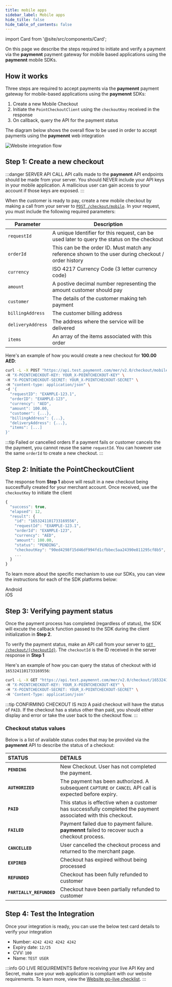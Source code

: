 ```yaml
---
title: mobile apps
sidebar_label: Mobile apps
hide_title: false
hide_table_of_contents: false
---
```

import Card from '@site/src/components/Card';

On this page we describe the steps required to initiate and verify a payment via the **paymennt** payment gateway for mobile based applications using the **paymennt** mobile SDKs.

## How it works

Three steps are required to accept payments via the **paymennt** payment gateway for mobile-based applications using the **paymennt** SDKs:

1. Create a new Mobile Checkout
2. Initiate the `PointCheckoutClient` using the `checkoutKey` received in the response
3. On callback, query the API for the payment status

The diagram below shows the overall flow to be used in order to accept payments using the **paymennt**
web integration

![Website integration flow](/img/docs/build/initiate/sdk-flow.png)

## Step 1: Create a new checkout

:::danger SERVER API CALL
API calls made to the **paymennt** API endpoints should be made from your server. You should NEVER include your API keys in your mobile application. A mallicious user can gain access to your account if those keys are exposed.
:::

When the customer is ready to pay, create a new mobile checkout by making a call from your server to <a href="/api/#operation/create_checkout_mobile" target="_blank">`POST /checkout/mobile`</a>. In your request, you must include the following required parameters:

| **Parameter**     | **Description**                                                                                      |
| ----------------- | ---------------------------------------------------------------------------------------------------- |
| `requestId`       | A unique Identifier for this request, can be used later to query the status on the checkout          |
| `orderId`         | This can be the order ID. Must match any reference shown to the user during checkout / order history |
| `currency`        | ISO 4217 Currency Code (3 letter currency code)                                                      |
| `amount`          | A postive decimal number representing the amount customer should pay                                 |
| `customer`        | The details of the customer making teh payment                                                       |
| `billingAddress`  | The customer billing address                                                                         |
| `deliveryAddress` | The address where the service will be delivered                                                      |
| `items`           | An array of the items associated with this order                                                     |

Here's an example of how you would create a new checkout for **100.00 AED**:

```bash title="curl"
curl -L -X POST "https://api.test.paymennt.com/mer/v2.0/checkout/mobile" \
-H "X-POINTCHECKOUT-KEY: YOUR_X-POINTCHECKOUT-KEY" \
-H "X-POINTCHECKOUT-SECRET: YOUR_X-POINTCHECKOUT-SECRET" \
-H "content-type: application/json" \
-d '{
  "requestID": "EXAMPLE-123.1",
  "orderID": "EXAMPLE-123",
  "currency": "AED",
  "amount": 100.00,
  "customer": {...},
  "billingAddress": {...},
  "deliveryAddress": {...},
  "items": [...]
}'
```

:::tip Failed or cancelled orders
If a payment fails or customer cancels the the payment, you cannot reuse the same `requestId`. You can however use the same `orderId` to create a new checkout.
:::

## Step 2: Initiate the PointCheckoutClient

The response from **Step 1** above will result in a new checkout being succesffully created for your merchant account. Once received, use the `checkoutKey` to initiate the client

```jsx title="200 Response"
{
  "success": true,
  "elapsed": 12,
  "result": {
    "id": "1653241101733169556",
    "requestId": "EXAMPLE-123.1",
    "orderId": "EXAMPLE-123",
    "currency": "AED",
    "amount": 100.00,
    "status": "PENDING",
    "checkoutKey": "90ed4298f15d46df994fd1cfbbec5aa24390e811295cf8b5",
    ...
  }
}
```

To learn more about the specific mechanism to use our SDKs, you can view the instructions for each of the SDK platforms below:

<div class="row">
  <div class="col col--3">
    <Card
      image="/img/docs/integrate/sdks/android-logo.svg"
      link="/docs/sdks/android"
      action="Android">
      Android
    </Card>
  </div>
  <div class="col col--3">
    <Card
      image="/img/docs/integrate/sdks/ios-logo.svg"
      link="/docs/sdks/ios"
      action="iOS">
      iOS
    </Card>
  </div>
</div>

## Step 3: Verifying payment status

Once the payment process has completed (regardless of status), the SDK will excute the callback function passed to the SDK during the client initialization in **Step 2**.

To verify the payment status, make an API call from your server to <a href="/api/#operation/get_checkout" target="_blank">`GET /checkout/{checkoutId}`</a>. The `checkoutId` is the ID received in the server response in **Step 1**

Here's an example of how you can query the status of checkout with id `1653241101733169556`:

```bash title="curl"
curl -L -X GET "https://api.test.paymennt.com/mer/v2.0/checkout/1653241101733169556" \
-H "X-POINTCHECKOUT-KEY: YOUR_X-POINTCHECKOUT-KEY" \
-H "X-POINTCHECKOUT-SECRET: YOUR_X-POINTCHECKOUT-SECRET" \
-H 'Content-Type: application/json'
```

:::tip CONFIRMING CHECKOUT IS `PAID`
A paid checkout will have the status of `PAID`. If the checkout has a status other than paid, you should either display and error or take the user back to the checkout flow.
:::

### Checkout status values

Below is a list of available status codes that may be provided via the **paymennt** API to describe the status of a checkout:

| STATUS                   | DETAILS                                                                                                        |
| :----------------------- | :------------------------------------------------------------------------------------------------------------- |
| **`PENDING`**            | New Checkout. User has not completed the payment.                                                              |
| **`AUTHORIZED`**         | The payment has been authorized. A subsequent `CAPTURE` or `CANCEL` API call is expected before expiry.        |
| **`PAID`**               | This status is effective when a customer has successfully completed the payment associated with this checkout. |
| **`FAILED`**             | Payment failed due to payment failure. **paymennt** failed to recover such a checkout process.                 |
| **`CANCELLED`**          | User cancelled the checkout process and returned to the merchant page.                                         |
| **`EXPIRED`**            | Checkout has expired without being processed                                                                   |
| **`REFUNDED`**           | Checkout has been fully refunded to customer                                                                   |
| **`PARTIALLY_REFUNDED`** | Checkout have been partially refunded to customer                                                              |

## Step 4: Test the Integration

Once your integration is ready, you can use the below test card details to verify your integration

- Number: `4242 4242 4242 4242`
- Expiry date: `12/25`
- CVV: `100`
- Name: `TEST USER`

:::info GO LIVE REQUIREMENTS
Before receiving your live API Key and Secret, make sure your web application is compliant with our website requirements. To learn more, view the [Website go-live checklist](/docs/golive/checklist).
:::
